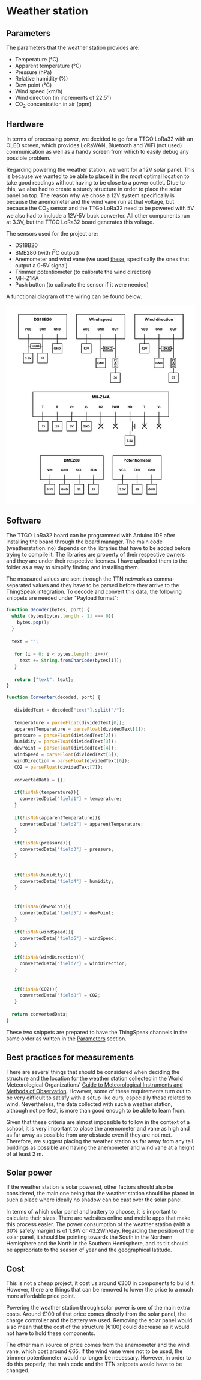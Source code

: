 # Weather station

## Parameters

The parameters that the weather station provides are:
* Temperature (°C)
* Apparent temperature (°C)
* Pressure (hPa)
* Relative humidity (%)
* Dew point (°C)
* Wind speed (km/h)
* Wind direction (in increments of 22.5°)
* CO<sub>2</sub> concentration in air (ppm)

## Hardware

In terms of processing power, we decided to go for a TTGO LoRa32 with an OLED screen, which provides LoRaWAN, Bluetooth and WiFi (not used) communication as well as a handy screen from which to easily debug any possible problem.

Regarding powering the weather station, we went for a 12V solar panel. This is because we wanted to be able to place it in the most optimal location to take good readings without having to be close to a power outlet. Dtue to this, we also had to create a sturdy structure in order to place the solar panel on top. The reason why we chose a 12V system specifically is because the anemometer and the wind vane run at that voltage, but because the CO<sub>2</sub> sensor and the TTGo LoRa32 need to be powered with 5V we also had to include a 12V-5V buck converter. All other components run at 3.3V, but the TTGO LoRa32 board generates this voltage.

The sensors used for the project are:
* DS18B20
* BME280 (with I<sup>2</sup>C output)
* Anemometer and wind vane (we used [these](https://es.aliexpress.com/item/33019729997.html), specifically the ones that output a 0-5V signal)
* Trimmer potentiometer (to calibrate the wind direction)
* MH-Z14A
* Push button (to calibrate the sensor if it were needed)

A functional diagram of the wiring can be found below.

![Wiring](https://raw.githubusercontent.com/manuelbonet/WellTech/master/WeatherStation/images/Weather%20station%20diagram.jpg)

## Software

The TTGO LoRa32 board can be programmed with Arduino IDE after installing the board through the board manager. The main code (weatherstation.ino) depends on the libraries that have to be added before trying to compile it. The libraries are property of their respective owners and they are under their respective licenses. I have uploaded them to the folder as a way to simplify finding and installing them.

The measured values are sent through the TTN network as comma-separated values and they have to be parsed before they arrive to the ThingSpeak integration. To decode and convert this data, the following snippets are needed under "Payload format":

```javascript
function Decoder(bytes, port) {
  while (bytes[bytes.length - 1] === 0){
    bytes.pop();
  }
  
  text = "";
  
   for (i = 0; i < bytes.length; i++){
     text += String.fromCharCode(bytes[i]);
   }
   
   return {"text": text};
}
```

```javascript
function Converter(decoded, port) {
  
   dividedText = decoded["text"].split("/");
   
   temperature = parseFloat(dividedText[0]);
   apparentTemperature = parseFloat(dividedText[1]);
   pressure = parseFloat(dividedText[2]);
   humidity = parseFloat(dividedText[3]);
   dewPoint = parseFloat(dividedText[4]);
   windSpeed = parseFloat(dividedText[5]);
   windDirection = parseFloat(dividedText[6]);
   CO2 = parseFloat(dividedText[7]);
   
   convertedData = {};
   
   if(!isNaN(temperature)){
     convertedData["field1"] = temperature;
   }
   
   if(!isNaN(apparentTemperature)){
     convertedData["field2"] = apparentTemperature;
   }
   
   if(!isNaN(pressure)){
     convertedData["field3"] = pressure;
   }
   
   
   if(!isNaN(humidity)){
     convertedData["field4"] = humidity;
   }
   
   
   if(!isNaN(dewPoint)){
     convertedData["field5"] = dewPoint;
   }
   
   if(!isNaN(windSpeed)){
     convertedData["field6"] = windSpeed;
   }
   
   if(!isNaN(windDirection)){
     convertedData["field7"] = windDirection;
   }
   
   
   if(!isNaN(CO2)){
     convertedData["field8"] = CO2;
   }
  
  return convertedData;
}
```

These two snippets are prepared to have the ThingSpeak channels in the same order as written in the [Parameters](#parameters) section.

## Best practices for measurements

There are several things that should be considered when deciding the structure and the location for the weather station collected in the World Meteorological Organizations' [Guide to Meteorological Instruments and Methods of Observation](https://library.wmo.int/index.php?lvl=notice_display&id=12407). However, some of these requirements turn out to be very difficult to satisfy with a setup like ours, especially those related to wind. Nevertheless, the data collected with such a weather station, although not perfect, is more than good enough to be able to learn from.

Given that these criteria are almost impossible to follow in the context of a school, it is very important to place the anemometer and vane as high and as far away as possible from any obstacle even if they are not met. Therefore, we suggest placing the weather station as far away from any tall buildings as possible and having the anemometer and wind vane at a height of at least 2 m.

## Solar power

If the weather station is solar powered, other factors should also be considered, the main one being that the weather station should be placed in such a place where ideally no shadow can be cast over the solar panel.

In terms of which solar panel and battery to choose, it is important to calculate their sizes. There are websites online and mobile apps that make this process easier. The power consumption of the weather station (with a 30% safety margin) is of 1.8W or 43.2Wh/day. Regarding the position of the solar panel, it should be pointing towards the South in the Northern Hemisphere and the North in the Southern Hemisphere, and its tilt should be appropriate to the season of year and the geographical latitude.

## Cost

This is not a cheap project, it cost us around €300 in components to build it. However, there are things that can be removed to lower the price to a much more affordable price point.

Powering the weather station through solar power is one of the main extra costs. Around €100 of that price comes directly from the solar panel, the charge controller and the battery we used. Removing the solar panel would also mean that the cost of the structure (€100) could decrease as it would not have to hold these components.

The other main source of price comes from the anemometer and the wind vane, which cost around €65. If the wind vane were not to be used, the trimmer potentiometer would no longer be necessary. However, in order to do this properly, the main code and the TTN snippets would have to be changed.
